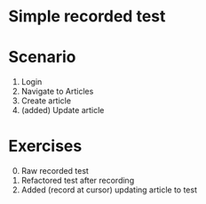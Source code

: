 # Simple recorded test

# Scenario

1. Login
2. Navigate to Articles
3. Create article
4. (added) Update article

# Exercises

0. Raw recorded test
1. Refactored test after recording
2. Added (record at cursor) updating article to test
